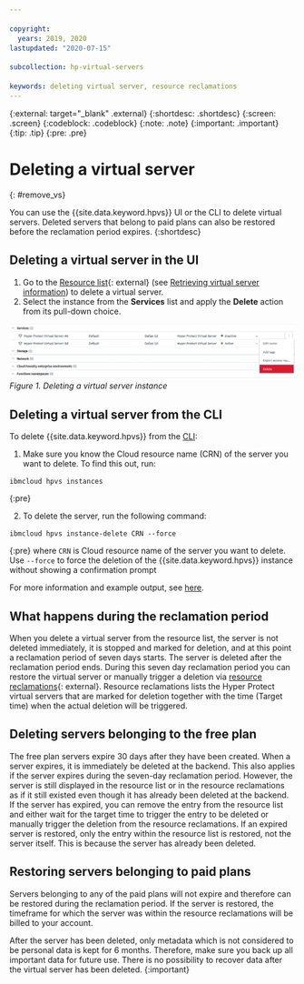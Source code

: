```yaml
---

copyright:
  years: 2019, 2020
lastupdated: "2020-07-15"

subcollection: hp-virtual-servers

keywords: deleting virtual server, resource reclamations
---
```


{:external: target="_blank" .external}
{:shortdesc: .shortdesc}
{:screen: .screen}
{:codeblock: .codeblock}
{:note: .note}
{:important: .important}
{:tip: .tip}
{:pre: .pre}

# Deleting a virtual server
{: #remove_vs}

You can use the {{site.data.keyword.hpvs}} UI or the CLI to delete virtual servers. Deleted servers that belong to paid plans can also be restored before the reclamation period expires.
{:shortdesc}

## Deleting a virtual server in the UI

1. Go to the [Resource list](https://cloud.ibm.com/resources){: external} (see [Retrieving virtual server information](/docs/services/hp-virtual-servers?topic=hp-virtual-servers-retrieve-info-vs)) to delete a virtual server.
2. Select the instance from the **Services** list and apply the **Delete** action from its pull-down choice.


![Deleting a virtual server instance](image/hpvs_delete_instance.gif "Deleting a virtual server instance")
*Figure 1. Deleting a virtual server instance*

## Deleting a virtual server from the CLI

To delete {{site.data.keyword.hpvs}} from the [CLI](https://cloud.ibm.com/docs/hpvs-cli-plugin):

1. Make sure you know the Cloud resource name (CRN) of the server you want to delete. To find this out, run:

```
ibmcloud hpvs instances
```
{:pre}

2. To delete the server, run the following command:

```
ibmcloud hpvs instance-delete CRN --force
```
{:pre}
where `CRN` is Cloud resource name of the server you want to delete. Use `--force` to force the deletion of the {{site.data.keyword.hpvs}} instance without showing a confirmation prompt


For more information and example output, see [here](https://test.cloud.ibm.com/docs/hpvs-cli-plugin#hpvs-instance-delete).

## What happens during the reclamation period
When you delete a virtual server from the resource list, the server is not deleted immediately, it is stopped and marked for deletion, and at this point a reclamation period of seven days starts. The server is deleted after the reclamation period ends. During this seven day reclamation period you can restore the virtual server or manually trigger a deletion via [resource reclamations](https://cloud.ibm.com/docs/resources?topic=cloud-cli-ibmcloud_commands_resource#ibmcloud_resource_reclamations){: external}. Resource reclamations lists the Hyper Protect virtual servers that are marked for deletion together with the time (Target time) when the actual deletion will be triggered.

## Deleting servers belonging to the free plan
The free plan servers expire 30 days after they have been created. When a server expires, it is immediately be deleted at the backend. This also applies if the server expires during the seven-day reclamation period. However, the server is still displayed in the resource list or in the resource reclamations as if it still existed even though it has already been deleted at the backend.
If the server has expired, you can remove the entry from the resource list and either wait for the target time to trigger the entry to be deleted or manually trigger the deletion from the resource reclamations. If an expired server is restored, only the entry within the resource list is restored, not the server itself. This is because the server has already been deleted.  

## Restoring servers belonging to paid plans
Servers belonging to any of the paid plans will not expire and therefore can be restored during the reclamation period. If the server is restored, the timeframe for which the server was within the resource reclamations will be billed to your account.

After the server has been deleted, only metadata which is not considered to be personal data is kept for 6 months.
Therefore, make sure you back up all important data for future use. There is no possibility to recover data after the virtual server has been deleted.
{:important}
